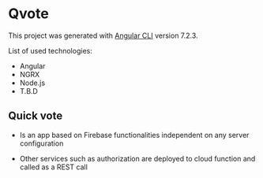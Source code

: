 # Qvote

This project was generated with [Angular CLI](https://github.com/angular/angular-cli) version 7.2.3.

List of used technologies:
- Angular
- NGRX
- Node.js
- T.B.D
 
## Quick vote 
- Is an app based on Firebase functionalities independent on any server configuration

- Other services such as authorization are deployed to cloud function and called as a REST call
